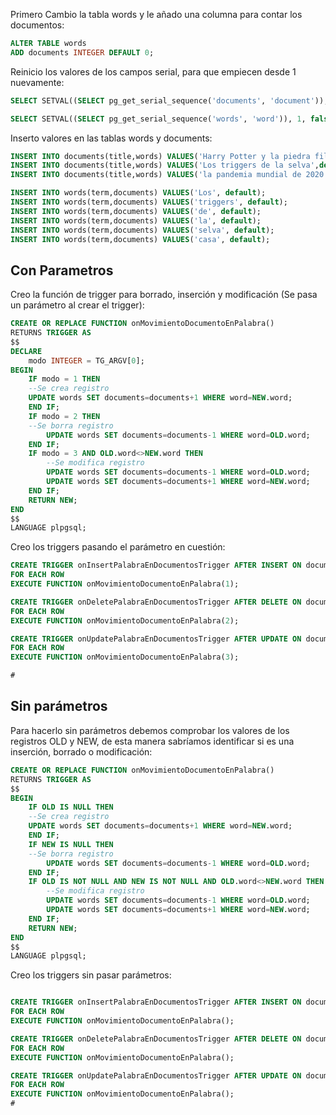 Primero Cambio la tabla words y le añado una columna para contar los documentos:
```sql
ALTER TABLE words
ADD documents INTEGER DEFAULT 0;
```
Reinicio los valores de los campos serial, para que empiecen desde 1 nuevamente:

```sql
SELECT SETVAL((SELECT pg_get_serial_sequence('documents', 'document')), 1, false);

SELECT SETVAL((SELECT pg_get_serial_sequence('words', 'word')), 1, false);
```

Inserto valores en las tablas words y documents:

```sql
INSERT INTO documents(title,words) VALUES('Harry Potter y la piedra filosofal',default);
INSERT INTO documents(title,words) VALUES('Los triggers de la selva',default);
INSERT INTO documents(title,words) VALUES('la pandemia mundial de 2020: la primera',default);

INSERT INTO words(term,documents) VALUES('Los', default);
INSERT INTO words(term,documents) VALUES('triggers', default);
INSERT INTO words(term,documents) VALUES('de', default);
INSERT INTO words(term,documents) VALUES('la', default);
INSERT INTO words(term,documents) VALUES('selva', default);
INSERT INTO words(term,documents) VALUES('casa', default);

```
## Con Parametros

Creo la función de trigger para borrado, inserción y modificación (Se pasa un parámetro al crear el trigger):

```sql
CREATE OR REPLACE FUNCTION onMovimientoDocumentoEnPalabra()
RETURNS TRIGGER AS
$$
DECLARE
	modo INTEGER = TG_ARGV[0];
BEGIN
	IF modo = 1 THEN
	--Se crea registro
	UPDATE words SET documents=documents+1 WHERE word=NEW.word;
	END IF;
	IF modo = 2 THEN
	--Se borra registro
		UPDATE words SET documents=documents-1 WHERE word=OLD.word;
	END IF;
	IF modo = 3 AND OLD.word<>NEW.word THEN
		--Se modifica registro
		UPDATE words SET documents=documents-1 WHERE word=OLD.word;
		UPDATE words SET documents=documents+1 WHERE word=NEW.word;
	END IF;
	RETURN NEW;
END
$$
LANGUAGE plpgsql;
```

Creo los triggers pasando el parámetro en cuestión:
```sql
CREATE TRIGGER onInsertPalabraEnDocumentosTrigger AFTER INSERT ON documents_words
FOR EACH ROW
EXECUTE FUNCTION onMovimientoDocumentoEnPalabra(1);

CREATE TRIGGER onDeletePalabraEnDocumentosTrigger AFTER DELETE ON documents_words
FOR EACH ROW
EXECUTE FUNCTION onMovimientoDocumentoEnPalabra(2);

CREATE TRIGGER onUpdatePalabraEnDocumentosTrigger AFTER UPDATE ON documents_words
FOR EACH ROW
EXECUTE FUNCTION onMovimientoDocumentoEnPalabra(3);

#
```

## Sin parámetros
Para hacerlo sin parámetros debemos comprobar los valores de los registros OLD y NEW, de esta manera sabríamos identificar si es una inserción, borrado o modificación:

```sql
CREATE OR REPLACE FUNCTION onMovimientoDocumentoEnPalabra()
RETURNS TRIGGER AS
$$
BEGIN
	IF OLD IS NULL THEN
	--Se crea registro
	UPDATE words SET documents=documents+1 WHERE word=NEW.word;
	END IF;
	IF NEW IS NULL THEN
	--Se borra registro
		UPDATE words SET documents=documents-1 WHERE word=OLD.word;
	END IF;
	IF OLD IS NOT NULL AND NEW IS NOT NULL AND OLD.word<>NEW.word THEN
		--Se modifica registro
		UPDATE words SET documents=documents-1 WHERE word=OLD.word;
		UPDATE words SET documents=documents+1 WHERE word=NEW.word;
	END IF;
	RETURN NEW;
END
$$
LANGUAGE plpgsql;

```

Creo los triggers sin pasar parámetros:

```sql

CREATE TRIGGER onInsertPalabraEnDocumentosTrigger AFTER INSERT ON documents_words
FOR EACH ROW
EXECUTE FUNCTION onMovimientoDocumentoEnPalabra();

CREATE TRIGGER onDeletePalabraEnDocumentosTrigger AFTER DELETE ON documents_words
FOR EACH ROW
EXECUTE FUNCTION onMovimientoDocumentoEnPalabra();

CREATE TRIGGER onUpdatePalabraEnDocumentosTrigger AFTER UPDATE ON documents_words
FOR EACH ROW
EXECUTE FUNCTION onMovimientoDocumentoEnPalabra();
#
```
